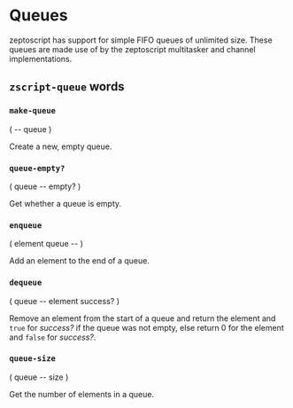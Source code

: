 # Queues

zeptoscript has support for simple FIFO queues of unlimited size. These queues are made use of by the zeptoscript multitasker and channel implementations.

## `zscript-queue` words

### `make-queue`
( -- queue )

Create a new, empty queue.

### `queue-empty?`
( queue -- empty? )

Get whether a queue is empty.

### `enqueue`
( element queue -- )

Add an element to the end of a queue.

### `dequeue`
( queue -- element success? )

Remove an element from the start of a queue and return the element and `true` for *success?* if the queue was not empty, else return 0 for the element and `false` for *success?*.

### `queue-size`
( queue -- size )

Get the number of elements in a queue.
